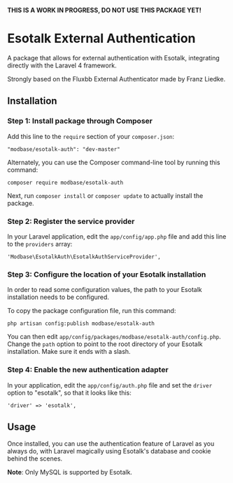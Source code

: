 **THIS IS A WORK IN PROGRESS, DO NOT USE THIS PACKAGE YET!**

# Esotalk External Authentication

A package that allows for external authentication with Esotalk, integrating
directly with the Laravel 4 framework.

Strongly based on the Fluxbb External Authenticator made by Franz Liedke.

## Installation

### Step 1: Install package through Composer

Add this line to the `require` section of your `composer.json`:

    "modbase/esotalk-auth": "dev-master"

Alternately, you can use the Composer command-line tool by running this command:

    composer require modbase/esotalk-auth

Next, run `composer install` or `composer update` to actually install the package.

### Step 2: Register the service provider

In your Laravel application, edit the `app/config/app.php` file and add this
line to the `providers` array:

    'Modbase\EsotalkAuth\EsotalkAuthServiceProvider',

### Step 3: Configure the location of your Esotalk installation

In order to read some configuration values, the path to your Esotalk installation
needs to be configured.

To copy the package configuration file, run this command:

    php artisan config:publish modbase/esotalk-auth

You can then edit `app/config/packages/modbase/esotalk-auth/config.php`.
Change the `path` option to point to the root directory of your Esotalk
installation. Make sure it ends with a slash.

### Step 4: Enable the new authentication adapter

In your application, edit the `app/config/auth.php` file and set the `driver`
option to "esotalk", so that it looks like this:

    'driver' => 'esotalk',

## Usage

Once installed, you can use the authentication feature of Laravel as you always
do, with Laravel magically using Esotalk's database and cookie behind the scenes.

**Note**: Only MySQL is supported by Esotalk.